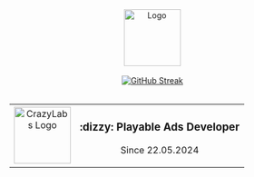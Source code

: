 <div align="center">
  <img src="https://i.giphy.com/media/7Z49eulwv4aGY35RaD/giphy.webp" width="100" alt="Logo" />
  <br><br>
  <a href="https://git.io/streak-stats">
    <img src="http://github-readme-streak-stats.herokuapp.com/?user=MladenovaKristina&theme=transparent&background=rgba(255,0,0,0)" alt="GitHub Streak" />
  </a>
  <br><br>
  <table style="text-align:center; vertical-align:middle;border: none;">
    <tr>
      <td>
        <a href="https://www.crazylabs.com/">
          <img src="https://www.crazylabs.com/lp/crazy-summer-challenge/media/shrimpy.png" width="100" alt="CrazyLabs Logo" />
        </a>
      </td>
      <td><center>
        <h3>:dizzy: Playable Ads Developer</h3>
        <p>Since 22.05.2024</p></center>
      </td>
    </tr>
  </table>
  <br>
  <br>
</div>
